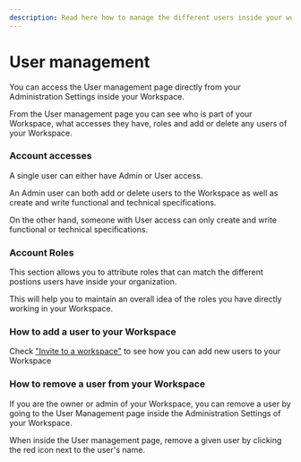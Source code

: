 ```yaml
---
description: Read here how to manage the different users inside your workspace
---
```


# User management

You can access the User management page directly from your Administration Settings inside your Workspace.

From the User management page you can see who is part of your Workspace, what accesses they have, roles and add or delete any users of your Workspace.

### Account accesses&#x20;

A single user can either have Admin or User access.

An Admin user can both add or delete users to the Workspace as well as create and write functional and technical specifications.

On the other hand, someone with User access can only create and write functional or technical specifications.

### Account Roles

This section allows you to attribute roles that can match the different postions users have inside your organization.&#x20;

This will help you to maintain an overall idea of the roles you have directly working in your Workspace.

### How to add a user to your Workspace

Check ["Invite to a workspace"](invite-to-a-workspace.md) to see how you can add new users to your Workspace

### How to remove a user from your Workspace

If you are the owner or admin of your Workspace, you can remove a user by going to the User Management page inside the Administration Settings of your Workspace.

When inside the User management page, remove a given user by clicking the red icon next to the user's name.
